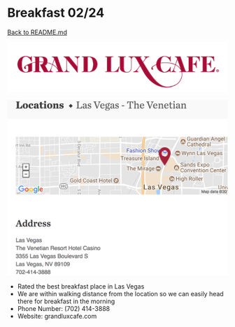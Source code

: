 # Breakfast 02/24

[Back to README.md](https://github.com/jjung759/cs4320-Trip-Project/blob/master/README.md)

![Grand Lux](https://github.com/jjung759/cs4320-Trip-Project/blob/master/images/GrandLux.png)

![Map of Grand Lux](https://github.com/jjung759/cs4320-Trip-Project/blob/master/images/GrandLuxMap.png)

* Rated the best breakfast place in Las Vegas
* We are within walking distance from the location so we can easily head there for breakfast in the morning
* Phone Number: (702) 414-3888
* Website: grandluxcafe.com
